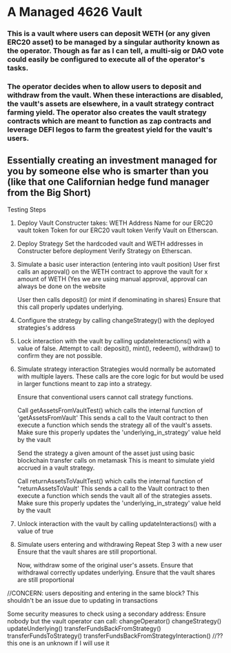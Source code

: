 # A Managed 4626 Vault

### This is a vault where users can deposit WETH (or any given ERC20 asset) to be managed by a singular authority known as the operator. Though as far as I can tell, a multi-sig or DAO vote could easily be configured to execute all of the operator's tasks.

### The operator decides when to allow users to deposit and withdraw from the vault. When these interactions are disabled, the vault's assets are elsewhere, in a vault strategy contract farming yield. The operator also creates the vault strategy contracts which are meant to function as zap contracts and leverage DEFI legos to farm the greatest yield for the vault's users.
## Essentially creating an investment managed for you by someone else who is smarter than you (like that one Californian hedge fund manager from the Big Short)

Testing Steps
1. Deploy Vault
	Constructer takes: 
				WETH Address
				Name for our ERC20 vault token
				Token for our ERC20 vault token
  Verify Vault on Etherscan.

2. Deploy Strategy
	Set the hardcoded vault and WETH addresses in Constructer before deployment
   Verify Strategy on Etherscan.


3. Simulate a basic user interaction (entering into vault position)
	User first calls an approval() on the WETH contract to approve the vault for x amount of WETH
		(Yes we are using manual approval, approval can always be done on the website 

	User then calls deposit() (or mint if denominating in shares)
	Ensure that this call properly updates underlying. 


4. Configure the strategy by calling changeStrategy() with the deployed strategies's address


5. Lock interaction with the vault by calling updateInteractions() with a value of false.
	Attempt to call: deposit(), mint(), redeem(), withdraw() to confirm they are not possible. 


4. Simulate strategy interaction
	Strategies would normally be automated with multiple layers.
	These calls are the core logic for but would be used in larger functions meant to zap into a strategy.

	Ensure that conventional users cannot call strategy functions.
	
	Call getAssetsFromVaultTest() which calls the internal function of 'getAssetsFromVault'
	This sends a call to the Vault contract to then execute a function which sends the strategy all of the vault's assets.
Make sure this properly updates the 'underlying_in_strategy' value held by the vault

	Send the strategy a given amount of the asset just using basic blockchain transfer calls on metamask
	This is meant to simulate yield accrued in a vault strategy.
	
	Call returnAssetsToVaultTest() which calls the internal function of "returnAssetsToVault'
	This sends a call to the Vault contract to then execute a function which sends the vault all of the strategies assets.
Make sure this properly updates the 'underlying_in_strategy' value held by the vault


5. Unlock interaction with the vault by calling updateInteractions() with a value of true


6. Simulate users entering and withdrawing
	Repeat Step 3 with a new user
		Ensure that the vault shares are still proportional.

	Now, withdraw some of the original user's assets. 
		Ensure that withdrawal correctly updates underlying.
		Ensure that the vault shares are still proportional 

//CONCERN: users depositing and entering in the same block? This shouldn't be an issue due to updating in transactions


Some security measures to check using a secondary address:
Ensure nobody but the vault operator can call:
	changeOperator()
	changeStrategy()
	updateUnderlying()
	transferFundsBackFromStrategy()
	transferFundsToStrategy()
	transferFundsBackFromStrategyInteraction() //?? this one is an unknown if I will use it
